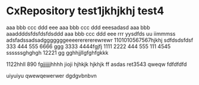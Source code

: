 # CxRepository test1jkhjkhj test4
aaa bbb ccc ddd eee
aaa bbb ccc ddd eeesadasd
aaa bbb
aaaddddsfdsfdsfdsddd
aaa bbb ccc ddd eee rrr yysdfds uu iimmmss
adsfadssadsadgggggggeeeererererewrewr
1101010567567hjkhj
sdfdsdsfdsf
333 444 555 6666 ggg
3333 4444fgjfj
1111 2222
444 555
111 4545
ssssssghghgh
12221
gg
gghhjjllgfghfgkkk

1122hhll
890
fgjjjjjjhhhh
jioji
hjhkjk
hjkhjk
ff
asdas
ret3543
qweqw   fdfdfdfd

uiyuiyu
qwewqewerwer dgdgvbnbvn
